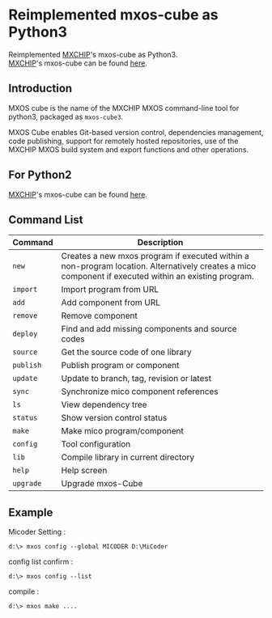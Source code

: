 # Reimplemented mxos-cube as Python3
 
Reimplemented [MXCHIP](https://github.com/MXCHIP)'s mxos-cube as Python3. <br>
[MXCHIP](https://github.com/MXCHIP)'s mxos-cube can be found [here](https://github.com/MXCHIP/mxos-cube). <br>


## Introduction

MXOS cube is the name of the MXCHIP MXOS command-line tool for python3, packaged as `mxos-cube3`. 

MXOS Cube enables Git-based version control, dependencies management, code publishing, support for remotely hosted repositories, use of the MXCHIP MXOS build system and export functions and other operations.


## For Python2
[MXCHIP](https://github.com/MXCHIP)'s mxos-cube can be found [here](https://github.com/MXCHIP/mxos-cube).


## Command List
| Command | Description |
| --- | --- |
| `new` | Creates a new mxos program if executed within a non-program location. Alternatively creates a mico component if executed within an existing program. |
| `import` | Import program from URL |
| `add` | Add component from URL |
| `remove` | Remove component |
| `deploy` | Find and add missing components and source codes |
| `source` | Get the source code of one library |	 
| `publish` | Publish program or component |
| `update` | Update to branch, tag, revision or latest |
| `sync` | Synchronize mico component references |
| `ls` | View dependency tree |
| `status` | Show version control status |
| `make` | Make mico program/component |
| `config` | Tool configuration |
| `lib` | Compile library in current directory |
| `help` | Help screen |
| `upgrade` | Upgrade mxos-Cube |


## Example

Micoder Setting : <br>
```
d:\> mxos config --global MICODER D:\MiCoder
```

config list confirm : <br>
```
d:\> mxos config --list
```

compile : <br>
```
d:\> mxos make ....
```